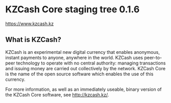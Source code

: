 KZCash Core staging tree 0.1.6
===============================

https://www.kzcash.kz


What is KZCash?
----------------

KZCash is an experimental new digital currency that enables anonymous, instant
payments to anyone, anywhere in the world. KZCash uses peer-to-peer technology
to operate with no central authority: managing transactions and issuing money
are carried out collectively by the network. KZCash Core is the name of the open
source software which enables the use of this currency.

For more information, as well as an immediately useable, binary version of
the KZCash Core software, see http://kzcash.kz/.
